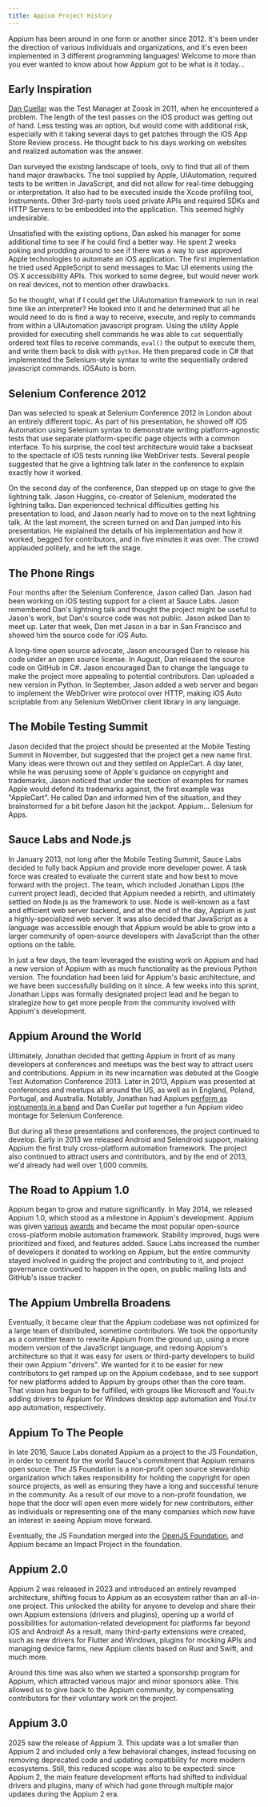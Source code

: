 ```yaml
---
title: Appium Project History
---
```


Appium has been around in one form or another since 2012. It's been under the
direction of various individuals and organizations, and it's even been
implemented in 3 different programming languages! Welcome to more than you ever
wanted to know about how Appium got to be what is it today...

## Early Inspiration

[Dan Cuellar](https://twitter.com/thedancuellar) was the Test Manager at Zoosk
in 2011, when he encountered a problem. The length of the test passes on the
iOS product was getting out of hand. Less testing was an option, but would come
with additional risk, especially with it taking several days to get patches
through the iOS App Store Review process. He thought back to his days working
on websites and realized automation was the answer.

Dan surveyed the existing landscape of tools, only to find that all of them
hand major drawbacks. The tool supplied by Apple, UIAutomation, required tests
to be written in JavaScript, and did not allow for real-time debugging or
interpretation. It also had to be executed inside the Xcode profiling tool,
Instruments. Other 3rd-party tools used private APIs and required SDKs and HTTP
Servers to be embedded into the application. This seemed highly undesirable.

Unsatisfied with the existing options, Dan asked his manager for some
additional time to see if he could find a better way. He spent 2 weeks poking
and prodding around to see if there was a way to use approved Apple
technologies to automate an iOS application. The first implementation he tried
used AppleScript to send messages to Mac UI elements using the OS
X accessibility APIs. This worked to some degree, but would never work on real
devices, not to mention other drawbacks.

So he thought, what if I could get the UIAutomation framework to run in real
time like an interpreter? He looked into it and he determined that all he would
need to do is find a way to receive, execute, and reply to commands from within
a UIAutomation javascript program. Using the utility Apple provided for
executing shell commands he was able to `cat` sequentially ordered text files
to receive commands, `eval()` the output to execute them, and write them back
to disk with `python`. He then prepared code in C# that implemented the
Selenium-style syntax to write the sequentially ordered javascript commands.
iOSAuto is born.

## Selenium Conference 2012

Dan was selected to speak at Selenium Conference 2012 in London about an
entirely different topic. As part of his presentation, he showed off iOS
Automation using Selenium syntax to demonstrate writing platform-agnostic tests
that use separate platform-specific page objects with a common interface. To
his surprise, the cool test architecture would take a backseat to the spectacle
of iOS tests running like WebDriver tests. Several people suggested that he
give a lightning talk later in the conference to explain exactly how it worked.

On the second day of the conference, Dan stepped up on stage to give the
lightning talk.  Jason Huggins, co-creator of Selenium, moderated the lightning
talks.  Dan experienced technical difficulties getting his presentation to
load, and Jason nearly had to move on to the next lightning talk.  At the last
moment, the screen turned on and Dan jumped into his presentation. He explained
the details of his implementation and how it worked, begged for contributors,
and in five minutes it was over. The crowd applauded politely, and he left the
stage.

## The Phone Rings

Four months after the Selenium Conference, Jason called Dan. Jason had been
working on iOS testing support for a client at Sauce Labs.  Jason remembered
Dan's lightning talk and thought the project might be useful to Jason's work,
but Dan's source code was not public. Jason asked Dan to meet up.  Later that
week, Dan met Jason in a bar in San Francisco and showed him the source code
for iOS Auto.

A long-time open source advocate, Jason encouraged Dan to release his code
under an open source license.  In August, Dan released the source
code
on GitHub in C#. Jason encouraged Dan to change the language to make the
project more appealing to potential contributors. Dan uploaded a new version
in
Python.
In September, Jason added a web server and began to implement the WebDriver
wire
protocol
over HTTP, making iOS Auto scriptable from any Selenium WebDriver client
library in any language.

## The Mobile Testing Summit

Jason decided that the project should be presented at the Mobile Testing
Summit in November, but suggested that the
project get a new name first. Many ideas were thrown out and they settled on
AppleCart. A day later, while he was perusing some of Apple's guidance on
copyright and trademarks, Jason noticed that under the section of examples for
names Apple would defend its trademarks against, the first example was
"AppleCart". He called Dan and informed him of the situation, and they
brainstormed for a bit before Jason hit the jackpot. Appium... Selenium for
Apps.

## Sauce Labs and Node.js

In January 2013, not long after the Mobile Testing Summit, Sauce Labs decided
to fully back Appium and provide more developer power. A task force was created
to evaluate the current state and how best to move forward with the project.
The team, which included Jonathan Lipps (the current project lead), decided
that Appium needed a rebirth, and ultimately settled on Node.js as the
framework to use. Node is well-known as a fast and efficient web server
backend, and at the end of the day, Appium is just a highly-specialized web
server. It was also decided that JavaScript as a language was accessible enough
that Appium would be able to grow into a larger community of open-source
developers with JavaScript than the other options on the table.

In just a few days, the team leveraged the existing work on Appium and had
a new version of Appium with as much functionality as the previous Python
version. The foundation had been laid for Appium's basic architecture, and we
have been successfully building on it since. A few weeks into this sprint,
Jonathan Lipps was formally designated project lead and he began to strategize
how to get more people from the community involved with Appium's development.

## Appium Around the World

Ultimately, Jonathan decided that getting Appium in front of as many developers
at conferences and meetups was the best way to attract users and contributions.
Appium in its new incarnation was debuted at the Google Test Automation
Conference 2013. Later in 2013,
Appium was presented at conferences and meetups all around the US, as well as
in England, Poland, Portugal, and Australia. Notably, Jonathan had Appium
[perform as instruments in a band](https://www.youtube.com/watch?v=zsbNVkayYRQ)
and Dan Cuellar put together a fun Appium video
montage for Selenium Conference.

But during all these presentations and conferences, the project continued to
develop. Early in 2013 we released Android and Selendroid support, making
Appium the first truly cross-platform automation framework. The project also
continued to attract users and contributors, and by the end of 2013, we'd
already had well over 1,000 commits.

## The Road to Appium 1.0

Appium began to grow and mature significantly. In May 2014,
we released Appium 1.0, which stood as a milestone in Appium's development.
Appium was given
[various](https://www.prnewswire.com/news-releases/black-duck-announces-black-duck-open-source-rookies-of-the-year-winners-242383341.html)
[awards](https://www.infoworld.com/article/2241247/164642-bossie-awards-2014-the-best-open-source-application-development-tools.html)
and became the most popular open-source cross-platform mobile automation
framework. Stability improved, bugs were prioritized and fixed, and features
added. Sauce Labs increased the number of developers it donated to working
on Appium, but the entire community stayed involved in guiding the project and
contributing to it, and project governance continued to happen in the open, on
public mailing lists and GitHub's issue tracker.

## The Appium Umbrella Broadens

Eventually, it became clear that the Appium codebase was not optimized for
a large team of distributed, sometime contributors. We took the opportunity as
a committer team to rewrite Appium from the ground up, using a more modern
version of the JavaScript language, and redoing Appium's architecture so that
it was easy for users or third-party developers to build their own Appium
"drivers". We wanted for it to be easier for new contributors to get ramped up
on the Appium codebase, and to see support for new platforms added to Appium by
groups other than the core team. That vision has begun to be fulfilled, with
groups like Microsoft and Youi.tv adding drivers to Appium for Windows desktop
app automation and Youi.tv app automation, respectively.

## Appium To The People

In late 2016, Sauce Labs donated Appium as a project to the JS
Foundation, in order to cement for the world Sauce's
commitment that Appium remains open source. The JS Foundation is a non-profit
open source stewardship organization which takes responsibility for holding the
copyright for open source projects, as well as ensuring they have a long and
successful tenure in the community. As a result of our move to a non-profit
foundation, we hope that the door will open even more widely for new
contributors, either as individuals or representing one of the many companies
which now have an interest in seeing Appium move forward.

Eventually, the JS Foundation merged into the [OpenJS Foundation](https://openjsf.org),
and Appium became an Impact Project in the foundation.

## Appium 2.0

Appium 2 was released in 2023 and introduced an entirely revamped architecture, shifting focus to Appium
as an ecosystem rather than an all-in-one project. This unlocked the ability for anyone to develop
and share their own Appium extensions (drivers and plugins), opening up a world of possibilities
for automation-related development for platforms far beyond iOS and Android! As a result,
many third-party extensions were created, such as new drivers for Flutter and Windows, plugins for
mocking APIs and managing device farms, new Appium clients based on Rust and Swift, and much more.

Around this time was also when we started a sponsorship program for Appium, which attracted various
major and minor sponsors alike. This allowed us to give back to the Appium community, by compensating
contributors for their voluntary work on the project.

## Appium 3.0

2025 saw the release of Appium 3. This update was a lot smaller than Appium 2 and included only a
few behavioral changes, instead focusing on removing deprecated code and updating compatibility for
more modern ecosystems. Still, this reduced scope was also to be expected: since Appium 2, the
main feature development efforts had shifted to individual drivers and plugins, many of which had
gone through multiple major updates during the Appium 2 era.
